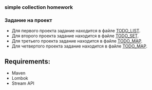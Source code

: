 ### simple collection homework

### Задание на проект

* Для первого проекта задание находится в файле [TODO_LIST](homework-01-collections-list/TODO.md).  
* Для второго проекта задание находится в файле [TODO_SET](homework-02-collections-set/TODO.md).  
* Для третьего проекта задание находится в файле [TODO_MAP](homework-03-collections-map/TODO.md).
* Для четвертого проекта задание находится в файле [TODO_MAP](homework-04-collections-search/TODO.md).

## Requirements:
* Maven
* Lombok
* Stream API